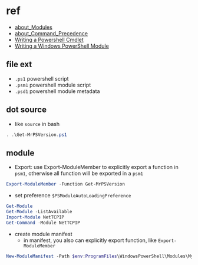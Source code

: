 # ref

* [about_Modules](https://docs.microsoft.com/en-us/powershell/module/microsoft.powershell.core/about/about_modules?view=powershell-7.2)
* [about_Command_Precedence](https://docs.microsoft.com/en-us/powershell/module/microsoft.powershell.core/about/about_command_precedence?view=powershell-7.2)
* [Writing a Powershell Cmdlet](https://docs.microsoft.com/en-us/powershell/scripting/developer/cmdlet/cmdlet-overview?view=powershell-7.2)
* [Writing a Windows PowerShell Module](https://docs.microsoft.com/en-us/powershell/scripting/developer/module/writing-a-windows-powershell-module?view=powershell-7.2)

## file ext

* `.ps1` powershell script
* `.psm1` powershell module script
* `.psd1` powershell module metadata

## dot source

* like `source` in bash

```powershell
. .\Get-MrPSVersion.ps1
```

## module
* Export: use Export-ModuleMember to explicitly export a function in `psm1`, otherwise all function will be exported in
  a `psm1`

```powershell
Export-ModuleMember -Function Get-MrPSVersion
```

* set preference `$PSModuleAutoLoadingPreference`

```powershell
Get-Module
Get-Module -ListAvailable
Import-Module NetTCPIP
Get-Command -Module NetTCPIP
```

* create module manifest
  * in manifest, you also can explicitly export function, like `Export-ModuleMember`

```powershell
New-ModuleManifest -Path $env:ProgramFiles\WindowsPowerShell\Modules\MyScriptModule\MyScriptModule.psd1 -RootModule MyScriptModule -Author 'Mike F Robbins' -Description 'MyScriptModule' -CompanyName 'mikefrobbins.com'
```


